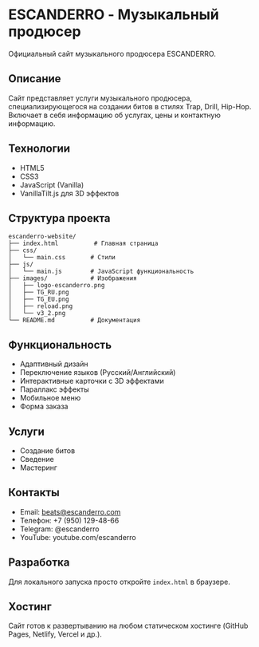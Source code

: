 # ESCANDERRO - Музыкальный продюсер

Официальный сайт музыкального продюсера ESCANDERRO.

## Описание

Сайт представляет услуги музыкального продюсера, специализирующегося на создании битов в стилях Trap, Drill, Hip-Hop. Включает в себя информацию об услугах, цены и контактную информацию.

## Технологии

- HTML5
- CSS3
- JavaScript (Vanilla)
- VanillaTilt.js для 3D эффектов

## Структура проекта

```
escanderro-website/
├── index.html          # Главная страница
├── css/
│   └── main.css       # Стили
├── js/
│   └── main.js        # JavaScript функциональность
├── images/            # Изображения
│   ├── logo-escanderro.png
│   ├── TG_RU.png
│   ├── TG_EU.png
│   ├── reload.png
│   └── v3_2.png
└── README.md          # Документация
```

## Функциональность

- Адаптивный дизайн
- Переключение языков (Русский/Английский)
- Интерактивные карточки с 3D эффектами
- Параллакс эффекты
- Мобильное меню
- Форма заказа

## Услуги

- Создание битов
- Сведение
- Мастеринг

## Контакты

- Email: beats@escanderro.com
- Телефон: +7 (950) 129-48-66
- Telegram: @escanderro
- YouTube: youtube.com/escanderro

## Разработка

Для локального запуска просто откройте `index.html` в браузере.

## Хостинг

Сайт готов к развертыванию на любом статическом хостинге (GitHub Pages, Netlify, Vercel и др.). 